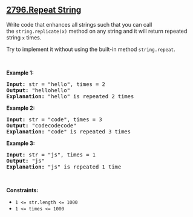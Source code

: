 ## [2796.Repeat String](https://leetcode.com/problems/repeat-string/)
<p>Write code that enhances all strings such that you can call the&nbsp;<code>string.replicate(x)</code>&nbsp;method on any string and it will return repeated string <code>x</code> times.</p>

<p>Try to implement it without using the built-in method <code>string.repeat</code>.</p>

<p>&nbsp;</p>
<p><strong class="example">Example 1:</strong></p>

<pre>
<strong>Input:</strong> str = &quot;hello&quot;, times = 2
<strong>Output:</strong> &quot;hellohello&quot;
<strong>Explanation:</strong> &quot;hello&quot; is repeated 2 times
</pre>

<p><strong class="example">Example 2:</strong></p>

<pre>
<strong>Input:</strong> str = &quot;code&quot;, times = 3
<strong>Output:</strong> &quot;codecodecode&quot;
<strong>Explanation:</strong> &quot;code&quot; is repeated 3 times
</pre>

<p><strong class="example">Example 3:</strong></p>

<pre>
<strong>Input:</strong> str = &quot;js&quot;, times = 1
<strong>Output:</strong> &quot;js&quot;
<strong>Explanation:</strong> &quot;js&quot; is repeated 1 time
</pre>

<p>&nbsp;</p>
<p><strong>Constraints:</strong></p>

<ul>
	<li><code>1 &lt;= str.length &lt;= 1000</code></li>
	<li><code>1 &lt;= times &lt;= 1000</code></li>
</ul>
